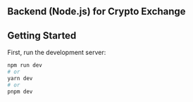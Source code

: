## Backend (Node.js) for Crypto Exchange

## Getting Started

First, run the development server:

```bash
npm run dev
# or
yarn dev
# or
pnpm dev
```